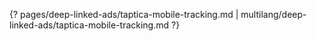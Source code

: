 {? pages/deep-linked-ads/taptica-mobile-tracking.md | multilang/deep-linked-ads/taptica-mobile-tracking.md ?}
